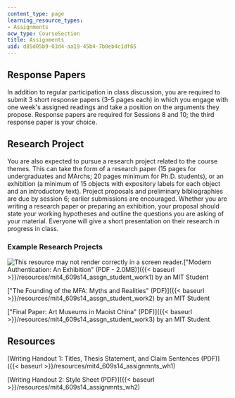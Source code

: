 ```yaml
---
content_type: page
learning_resource_types:
- Assignments
ocw_type: CourseSection
title: Assignments
uid: d85d05b9-03d4-aa19-45b4-7b0eb4c1df65
---
```


Response Papers
---------------

In addition to regular participation in class discussion, you are required to submit 3 short response papers (3–5 pages each) in which you engage with one week's assigned readings and take a position on the arguments they propose. Response papers are required for Sessions 8 and 10; the third response paper is your choice.

Research Project
----------------

You are also expected to pursue a research project related to the course themes. This can take the form of a research paper (15 pages for undergraduates and MArchs; 20 pages minimum for Ph.D. students), or an exhibition (a minimum of 15 objects with expository labels for each object and an introductory text). Project proposals and preliminary bibliographies are due by session 6; earlier submissions are encouraged. Whether you are writing a research paper or preparing an exhibition, your proposal should state your working hypotheses and outline the questions you are asking of your material. Everyone will give a short presentation on their research in progress in class.

### Example Research Projects

![This resource may not render correctly in a screen reader.](/images/inacessible.gif)["Modern Authentication: An Exhibition" (PDF - 2.0MB)]({{< baseurl >}}/resources/mit4_609s14_assgn_student_work1) by an MIT Student

["The Founding of the MFA: Myths and Realities" (PDF)]({{< baseurl >}}/resources/mit4_609s14_assgn_student_work2) by an MIT Student

["Final Paper: Art Museums in Maoist China" (PDF)]({{< baseurl >}}/resources/mit4_609s14_assgn_student_work3) by an MIT Student

Resources
---------

[Writing Handout 1: Titles, Thesis Statement, and Claim Sentences (PDF)]({{< baseurl >}}/resources/mit4_609s14_assignmnts_wh1)

[Writing Handout 2: Style Sheet (PDF)]({{< baseurl >}}/resources/mit4_609s14_assignmnts_wh2)